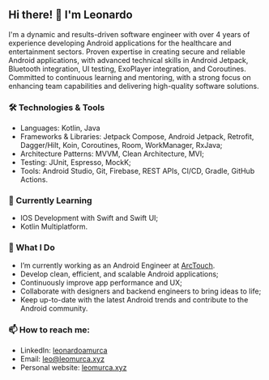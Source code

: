 ## Hi there! 👋 I'm Leonardo

I'm a dynamic and results-driven software engineer with over 4 years of experience developing Android applications for the healthcare and entertainment sectors. Proven expertise in creating secure and reliable Android applications, with advanced technical skills in Android Jetpack, Bluetooth integration, UI testing, ExoPlayer integration, and Coroutines. Committed to continuous learning and mentoring, with a strong focus on enhancing team capabilities and delivering high-quality software solutions.

### 🛠 Technologies & Tools

- Languages: Kotlin, Java
- Frameworks & Libraries: Jetpack Compose, Android Jetpack, Retrofit, Dagger/Hilt, Koin, Coroutines, Room, WorkManager, RxJava;
- Architecture Patterns: MVVM, Clean Architecture, MVI;
- Testing: JUnit, Espresso, MockK;
- Tools: Android Studio, Git, Firebase, REST APIs, CI/CD, Gradle, GitHub Actions.

### 🌱 Currently Learning

- IOS Development with Swift and Swift UI;
- Kotlin Multiplatform.

### 💼 What I Do

- I’m currently working as an Android Engineer at [ArcTouch](arctouch.com).
- Develop clean, efficient, and scalable Android applications;
- Continuously improve app performance and UX;
- Collaborate with designers and backend engineers to bring ideas to life;
- Keep up-to-date with the latest Android trends and contribute to the Android community.

### 📫 How to reach me:

- LinkedIn: [leonardoamurca](https://www.linkedin.com/in/leonardoamurca/?locale=en_US)
- Email: [leo@leomurca.xyz](mailto:leo@leomurca.xyz)
- Personal website: [leomurca.xyz](https://leomurca.xyz)

<!--
- 👯 I’m looking to collaborate on ...
- 🤔 I’m looking for help with ...
- 💬 Ask me about ...
- 📫 How to reach me: ...
- 😄 Pronouns: ...
- ⚡ Fun fact: ...
-->
